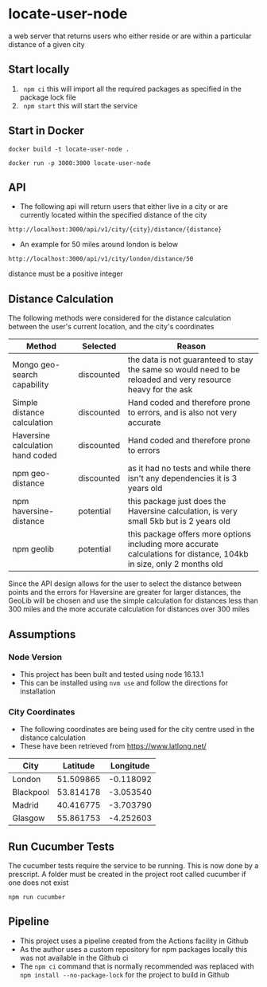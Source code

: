 # locate-user-node
a web server that returns users who either reside or are within a particular distance of a given city

## Start locally
1. ``` npm ci``` this will import all the required packages as specified in the package lock file
2. ``` npm start``` this will start the service

## Start in Docker
```
docker build -t locate-user-node .
```
```
docker run -p 3000:3000 locate-user-node
```

## API
 - The following api will return users that either live in a city or are currently located within the specified distance of the city
 
```http://localhost:3000/api/v1/city/{city}/distance/{distance}```

- An example for 50 miles around london is below

```http://localhost:3000/api/v1/city/london/distance/50```

distance must be a positive integer

## Distance Calculation
 The following methods were considered for the distance calculation between the user's current location, and the city's coordinates
 
 | Method | Selected| Reason |
 | ------ | ------ | ------ |
 | Mongo geo-search capability | discounted | the data is not guaranteed to stay the same so would need to be reloaded and very resource heavy for the ask |
 | Simple distance calculation | discounted | Hand coded and therefore prone to errors, and is also not very accurate |
 | Haversine calculation hand coded | discounted|Hand coded and therefore prone to errors |
 | npm geo-distance | discounted | as it had no tests and while there isn't any dependencies it is 3 years old|
 | npm haversine-distance | potential | this package just does the Haversine calculation, is very small 5kb but is 2 years old |
 | npm geolib | potential | this package offers more options including more accurate calculations for distance, 104kb in size, only 2 months old |
  
 Since the API design allows for the user to select the distance between points and the errors for Haversine are greater for larger distances,  the GeoLib will be chosen and use the simple calculation for distances less than 300 miles and the more accurate calculation for distances over 300 miles

## Assumptions
### Node Version
- This project has been built and tested using node 16.13.1
- This can be installed using `nvm use` and follow the directions for installation 
### City Coordinates
- The following coordinates are being used for the city centre used in the distance calculation
- These have been retrieved from https://www.latlong.net/

 | City | Latitude | Longitude |
 | ---- | ------ | ------ |
 | London | 51.509865 | -0.118092 |
 |Blackpool|53.814178|-3.053540|
 |Madrid|40.416775|-3.703790|
 |Glasgow|55.861753|-4.252603|
 
## Run Cucumber Tests
 The cucumber tests require the service to be running.  This is now done by a prescript.
 A folder must be created in the project root called cucumber if one does not exist
 ```
npm run cucumber
```

## Pipeline
 - This project uses a pipeline created from the Actions facility in Github
 - As the author uses a custom repository for npm packages locally this was not available in the Github ci
 - The ```npm ci``` command that is normally recommended was replaced with ```npm install --no-package-lock``` for the project to build in Github
